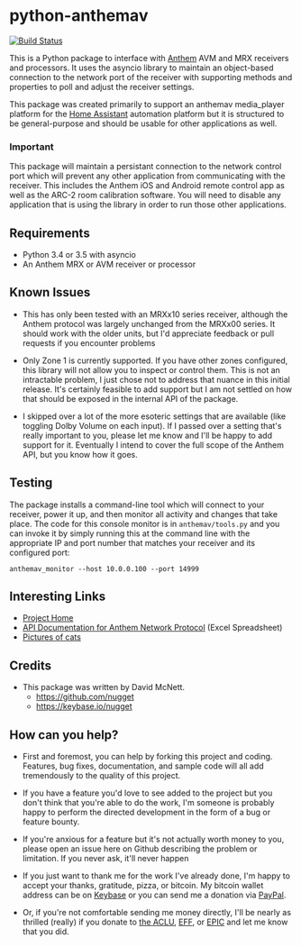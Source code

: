 # python-anthemav

[![Build Status](https://travis-ci.org/nugget/python-anthemav.svg?branch=master)](https://travis-ci.org/nugget/python-anthemav)

This is a Python package to interface with [Anthem](http://www.anthemav.com)
AVM and MRX receivers and processors.  It uses the asyncio library to maintain
an object-based connection to the network port of the receiver with supporting
methods and properties to poll and adjust the receiver settings.

This package was created primarily to support an anthemav media_player platform
for the [Home Assistant](https://home-assistant.io/) automation platform but it
is structured to be general-purpose and should be usable for other applications
as well.

### Important
This package will maintain a persistant connection to the network control port
which will prevent any other application from communicating with the receiver.
This includes the Anthem iOS and Android remote control app as well as the 
ARC-2 room calibration software.  You will need to disable any application that
is using the library in order to run those other applications.

## Requirements

- Python 3.4 or 3.5 with asyncio
- An Anthem MRX or AVM receiver or processor

## Known Issues

- This has only been tested with an MRXx10 series receiver, although the Anthem
  protocol was largely unchanged from the MRXx00 series.  It should work with
  the older units, but I'd appreciate feedback or pull requests if you
  encounter problems

- Only Zone 1 is currently supported.  If you have other zones configured, this
  library will not allow you to inspect or control them.  This is not an
  intractable problem, I just chose not to address that nuance in this initial
  release.  It's certainly feasible to add support but I am not settled on how
  that should be exposed in the internal API of the package.

- I skipped over a lot of the more esoteric settings that are available (like
  toggling Dolby Volume on each input).  If I passed over a setting that's
  really important to you, please let me know and I'll be happy to add support
  for it.  Eventually I intend to cover the full scope of the Anthem API, but
  you know how it goes.

## Testing

The package installs a command-line tool which will connect to your receiver,
power it up, and then monitor all activity and changes that take place.  The
code for this console monitor is in `anthemav/tools.py` and you can invoke it
by simply running this at the command line with the appropriate IP and port
number that matches your receiver and its configured port:

    anthemav_monitor --host 10.0.0.100 --port 14999

## Interesting Links

- [Project Home](https://github.com/nugget/python-anthemav)
- [API Documentation for Anthem Network
  Protocol](http://www.anthemav.com/downloads/MRX-x20-AVM-60-IP-RS-232.xls)
  (Excel Spreadsheet)
- [Pictures of cats](http://imgur.com/r/cats)

## Credits

- This package was written by David McNett.
  - https://github.com/nugget
  - https://keybase.io/nugget

## How can you help?

- First and foremost, you can help by forking this project and coding.  Features,
  bug fixes, documentation, and sample code will all add tremendously to the
  quality of this project.

- If you have a feature you'd love to see added to the project but you don't
  think that you're able to do the work, I'm someone is probably happy to
  perform the directed development in the form of a bug or feature bounty.

- If you're anxious for a feature but it's not actually worth money to you,
  please open an issue here on Github describing the problem or limitation.  If
  you never ask, it'll never happen

- If you just want to thank me for the work I've already done, I'm happy to
  accept your thanks, gratitude, pizza, or bitcoin.  My bitcoin wallet address
  can be on [Keybase](https://keybase.io/nugget) or you can send me a donation
  via [PayPal](https://www.paypal.me/macnugget).
  
- Or, if you're not comfortable sending me money directly, I'll be nearly as
  thrilled (really) if you donate to [the
  ACLU](https://action.aclu.org/donate-aclu),
  [EFF](https://supporters.eff.org/donate/), or [EPIC](https://epic.org) and
  let me know that you did.
